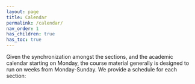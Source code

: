 ```yaml
---
layout: page
title: Calendar
permalink: /calendar/
nav_order: 1
has_children: true
has_toc: true
---
```


Given the synchronization amongst the sections, and the academic calendar starting on Monday, the course material generally is designed to run on weeks from Monday-Sunday. We provide a schedule for each section: